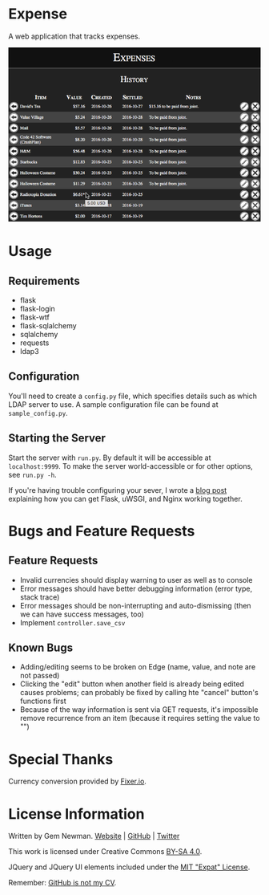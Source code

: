 Expense
=======

A web application that tracks expenses.

![Screenshot](/screenshots/exp.png?raw=true)

Usage
=====

Requirements
------------

* flask
* flask-login
* flask-wtf
* flask-sqlalchemy
* sqlalchemy
* requests
* ldap3

Configuration
-------------

You'll need to create a `config.py` file, which specifies details such as which LDAP
server to use. A sample configuration file can be found at `sample_config.py`.

Starting the Server
-------------------

Start the server with `run.py`. By default it will be accessible at `localhost:9999`. To
make the server world-accessible or for other options, see `run.py -h`.

If you're having trouble configuring your sever, I wrote a
[blog post](http://blog.spurll.com/2015/02/configuring-flask-uwsgi-and-nginx.html)
explaining how you can get Flask, uWSGI, and Nginx working together.

Bugs and Feature Requests
=========================

Feature Requests
----------------

* Invalid currencies should display warning to user as well as to console
* Error messages should have better debugging information (error type, stack trace)
* Error messages should be non-interrupting and auto-dismissing (then we can have success
  messages, too)
* Implement `controller.save_csv`

Known Bugs
----------

* Adding/editing seems to be broken on Edge (name, value, and note are not passed)
* Clicking the "edit" button when another field is already being edited causes problems;
  can probably be fixed by calling hte "cancel" button's functions first
* Because of the way information is sent via GET requests, it's impossible remove
  recurrence from an item (because it requires setting the value to "")

Special Thanks
==============

Currency conversion provided by [Fixer.io](https://fixer.io).

License Information
===================

Written by Gem Newman. [Website](http://spurll.com) | [GitHub](https://github.com/spurll/) | [Twitter](https://twitter.com/spurll)

This work is licensed under Creative Commons [BY-SA 4.0](http://creativecommons.org/licenses/by-sa/4.0/).

JQuery and JQuery UI elements included under the [MIT "Expat" License](https://opensource.org/licenses/MIT).

Remember: [GitHub is not my CV](https://blog.jcoglan.com/2013/11/15/why-github-is-not-your-cv/).
